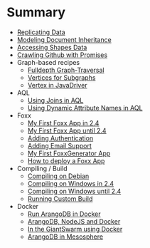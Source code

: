 # Summary
* [Replicating Data](ReplicatingData.md)
* [Modeling Document Inheritance](ModulDocumentInheritance.md)
* [Accessing Shapes Data](AccessingShapesData.md)
* [Crawling Github with Promises](CrawlingGithubPromises.md)
* Graph-based recipes
  * [Fulldepth Graph-Traversal](Fulldepth.md)
  * [Vertices for Subgraphs](FindingConnectedVerticesForSubgraphs.md)
  * [Vertex in JavaDriver](JavaDriverGraphExampleVertex.md)
* AQL
  * [Using Joins in AQL](JoinsInAQL.md)
  * [Using Dynamic Attribute Names in AQL](UsingDynamicAttributeNames.md)
* Foxx
  * [My First Foxx App in 2.4](FoxxFirstSteps.md)
  * [My First Foxx App until 2.4](FoxxFirstStepsLegacy.md)
  * [Adding Authentication](FoxxAuth.md)
  * [Adding Email Support](FoxxQueues.md)
  * [My First FoxxGenerator App](FoxxGeneratorFirstSteps.md)
  * [How to deploy a Foxx App](FoxxDeploy.md)
* Compiling / Build
  * [Compiling on Debian](CompilingOnDebian.md)
  * [Compiling on Windows in 2.4](CompilingUnderWindows.md)
  * [Compiling on Windows until 2.4](CompilingUnderWindowsLegacy.md)
  * [Running Custom Build](RunningCustomBuild.md)
* Docker
  * [Run ArangoDB in Docker](RunningInDockerContainer.md)
  * [ArangoDB, NodeJS and Docker](UsingArangoDBNodeJSDocker.md)
  * [In the GiantSwarm using Docker](UsingArangoDBInGiantSwarm.md)
  * [ArangoDB in Mesosphere](UsingArangoDBMesosphere.md)
